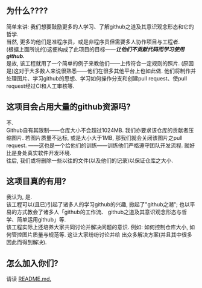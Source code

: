 为什么????
--------------
简单来讲: 我们想要鼓励更多的人学习、了解github之道及其意识观念形态和它的哲学.  
当然, 更多的他们是准程序员，或是非程序员但需要多人协作项目与工程者.  
(根据上面所说的)这便构成了此项目的目标——***让他们不贡献代码而学习使用github.***  
是故, 该工程就用了一个简单的例子来教他们——上传符合一定规则的照片. (原因是)这对于大多数人来说很熟悉——他们在很多其他平台上也如此做. 他们将制作并处理图片、学习github的思想、学习如何操作分支和创建pull request、使pull request经过CI和人工审核等. 

这项目会占用大量的github资源吗?
---------------
不.  
Github自有其限制——仓库大小不会超过1024MB.
我们亦要求该仓库的贡献者压缩图片. 若图片质量不达标, 或是大小大于1MB, 
那我们就会关闭该图片之pull request. ——这也是一个给他们的训练——训练他们严格遵守团队开发流程. 就好比是身处真实软件开发环境.  
往后, 我们或将删除一些以往的文件(以及他们的记录)以保证仓库之大小.

这项目真的有用?
---------------
我认为, 是.  
该工程可以(且已)引起了诸多人的学习github的兴趣, 掀起了"github之潮"; 也以平易的方式教会了诸多人「github的工作流、
github之道及其意识观念形态与哲学、简单运用github」等.  
该工程实际上还培养大家共同讨论并解决问题的意识. 例如: 如何控制仓库大小, 如何管控图片质量与规范等. 这让大家纷纷讨论并给
出众多解决方案(并且其中很多因此而得到解决).

怎么加入你们?
---------------
请读 [README.md.](README.md)
